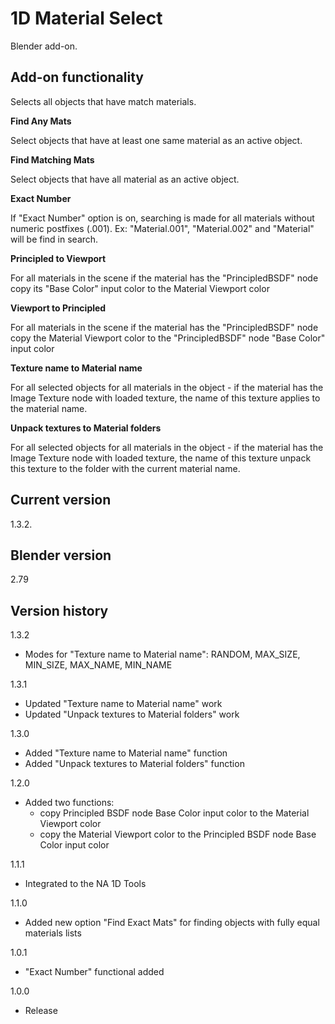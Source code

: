 # 1D Material Select

Blender add-on.

Add-on functionality
-
Selects all objects that have match materials.

**Find Any Mats**

Select objects that have at least one same material as an active object.

**Find Matching Mats**

Select objects that have all material as an active object.

**Exact Number**

If "Exact Number" option is on, searching is made for all materials without numeric postfixes (.001).
Ex: "Material.001", "Material.002" and "Material" will be find in search.

**Principled to Viewport**

For all materials in the scene if the material has the "PrincipledBSDF" node copy its "Base Color" input color to the Material Viewport color

**Viewport to Principled**

For all materials in the scene if the material has the "PrincipledBSDF" node copy the Material Viewport color to the "PrincipledBSDF" node "Base Color" input color

**Texture name to Material name**

For all selected objects for all materials in the object - if the material has the Image Texture node with loaded texture, the name of this texture applies to the material name.

**Unpack textures to Material folders**

For all selected objects for all materials in the object - if the material has the Image Texture node with loaded texture, the name of this texture unpack this texture to the folder with the current material name.

Current version
-
1.3.2.

Blender version
-
2.79

Version history
-
1.3.2
- Modes for "Texture name to Material name": RANDOM, MAX_SIZE, MIN_SIZE, MAX_NAME, MIN_NAME

1.3.1
- Updated "Texture name to Material name" work
- Updated "Unpack textures to Material folders" work

1.3.0
- Added "Texture name to Material name" function
- Added "Unpack textures to Material folders" function

1.2.0
- Added two functions:
  - copy Principled BSDF node Base Color input color to the Material Viewport color
  - copy the Material Viewport color to the Principled BSDF node Base Color input color

1.1.1
- Integrated to the NA 1D Tools

1.1.0
- Added new option "Find Exact Mats" for finding objects with fully equal materials lists

1.0.1
- "Exact Number" functional added

1.0.0
- Release
